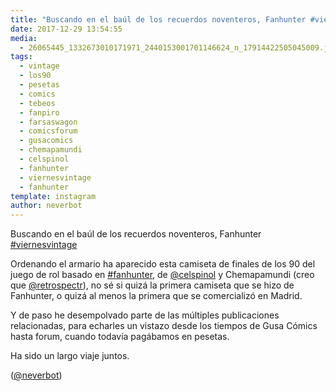 ```yaml
---
title: "Buscando en el baúl de los recuerdos noventeros, Fanhunter #viernesvintage"
date: 2017-12-29 13:54:55
media: 
  - 26065445_1332673010171971_2440153001701146624_n_17914422505045009.jpg
tags: 
  - vintage
  - los90
  - pesetas
  - comics
  - tebeos
  - fanpiro
  - farsaswagon
  - comicsforum
  - gusacomics
  - chemapamundi
  - celspinol
  - fanhunter
  - viernesvintage
  - fanhunter
template: instagram
author: neverbot
---
```


Buscando en el baúl de los recuerdos noventeros, Fanhunter [#viernesvintage](/tags/viernesvintage)


Ordenando el armario ha aparecido esta camiseta de finales de los 90 del juego de rol basado en [#fanhunter](/tags/fanhunter), de [@celspinol](https://instagram.com/celspinol) y Chemapamundi (creo que [@retrospectr](https://instagram.com/retrospectr)), no sé si quizá la primera camiseta que se hizo de Fanhunter, o quizá al menos la primera que se comercializó en Madrid.


Y de paso he desempolvado parte de las múltiples publicaciones relacionadas, para echarles un vistazo desde los tiempos de Gusa Cómics hasta forum, cuando todavía pagábamos en pesetas.


Ha sido un largo viaje juntos.


([@neverbot](https://instagram.com/neverbot))
